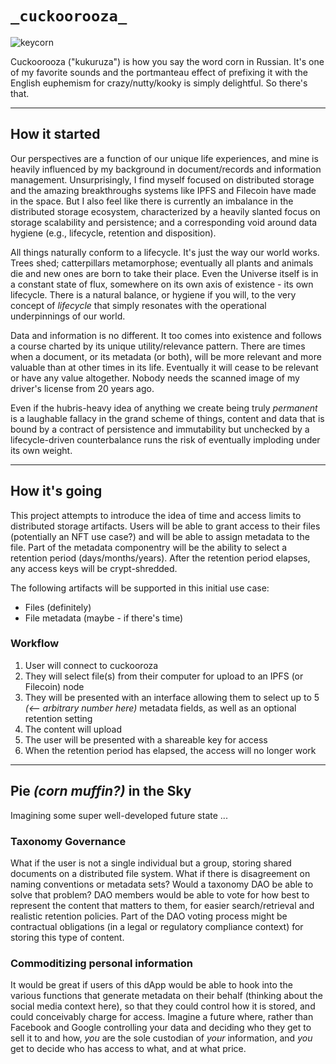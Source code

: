 # `_cuckoorooza_`
![keycorn](https://user-images.githubusercontent.com/70670631/134788868-e594097d-cbcf-4ef9-879a-c6c3d259c47f.png)

Cuckoorooza ("kukuruza") is how you say the word corn in Russian.  It's one of my favorite sounds and the portmanteau effect of prefixing it with the English euphemism for crazy/nutty/kooky is simply delightful.  So there's that.

****************

## How it started

Our perspectives are a function of our unique life experiences, and mine is heavily influenced by my background in document/records and information management. Unsurprisingly, I find myself focused on distributed storage and the amazing breakthroughs systems like IPFS and Filecoin have made in the space. But I also feel like there is currently an imbalance in the distributed storage ecosystem, characterized by a heavily slanted focus on storage scalability and persistence; and a corresponding void around data hygiene (e.g., lifecycle, retention and disposition).

All things naturally conform to a lifecycle. It's just the way our world works. Trees shed; catterpillars metamorphose; eventually all plants and animals die and new ones are born to take their place. Even the Universe itself is in a constant state of flux, somewhere on its own axis of existence - its own lifecycle. There is a natural balance, or hygiene if you will, to the very concept of *lifecycle* that simply resonates with the operational underpinnings of our world. 

Data and information is no different. It too comes into existence and follows a course charted by its unique utility/relevance pattern. There are times when a document, or its metadata (or both), will be more relevant and more valuable than at other times in its life. Eventually it will cease to be relevant or have any value altogether. Nobody needs the scanned image of my driver's license from 20 years ago.

Even if the hubris-heavy idea of anything we create being truly *permanent* is a laughable fallacy in the grand scheme of things, content and data that is bound by a contract of persistence and immutability but unchecked by a lifecycle-driven counterbalance runs the risk of eventually imploding under its own weight.

****************

## How it's going

This project attempts to introduce the idea of time and access limits to distributed storage artifacts. Users will be able to grant access to their files (potentially an NFT use case?) and will be able to assign metadata to the file. Part of the metadata componentry will be the ability to select a retention period (days/months/years). After the retention period elapses, any access keys will be crypt-shredded.  

The following artifacts will be supported in this initial use case:

* Files (definitely) 
* File metadata (maybe - if there's time)

### Workflow

1. User will connect to cuckooroza 
2. They will select file(s) from their computer for upload to an IPFS (or Filecoin) node
3. They will be presented with an interface allowing them to select up to 5 *(<-- arbitrary number here)* metadata fields, as well as an optional retention setting
4. The content will upload
5. The user will be presented with a shareable key for access
6. When the retention period has elapsed, the access will no longer work

****************

## Pie *(corn muffin?)* in the Sky

Imagining some super well-developed future state ... 

### Taxonomy Governance

What if the user is not a single individual but a group, storing shared documents on a distributed file system. What if there is disagreement on naming conventions or metadata sets? Would a taxonomy DAO be able to solve that problem? DAO members would be able to vote for how best to represent the content that matters to them, for easier search/retrieval and realistic retention policies. Part of the DAO voting process might be contractual obligations (in a legal or regulatory compliance context) for storing this type of content.

### Commoditizing personal information

It would be great if users of this dApp would be able to hook into the various functions that generate metadata on their behalf (thinking about the social media context here), so that they could control how it is stored, and could conceivably charge for access.  Imagine a future where, rather than Facebook and Google controlling your data and deciding who they get to sell it to and how, *you* are the sole custodian of *your* information, and *you* get to decide who has access to what, and at what price.

